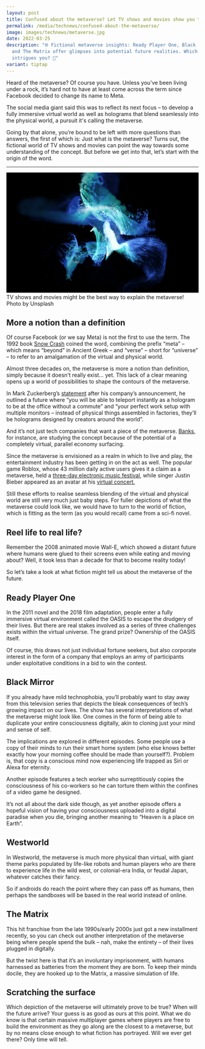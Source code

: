 ```yaml
---
layout: post
title: Confused about the metaverse? Let TV shows and movies show you the way
permalink: /media/technews/confused-about-the-metaverse/
image: images/technews/metaverse.jpg
date: 2022-03-25
description: "🌐 Fictional metaverse insights: Ready Player One, Black Mirror,
  and The Matrix offer glimpses into potential future realities. Which vision
  intrigues you? 🎥"
variant: tiptap
---
```

Heard of the metaverse? Of course you have. Unless you’ve been living under a rock, it’s hard not to have at least come across the term since Facebook decided to change its name to Meta. 

The social media giant said this was to reflect its next focus – to develop a fully immersive virtual world as well as holograms that blend seamlessly into the physical world, a pursuit it's calling the metaverse.  

Going by that alone, you’re bound to be left with more questions than answers, the first of which is: Just what is the metaverse? Turns out, the fictional world of TV shows and movies can point the way towards some understanding of the concept. But before we get into that, let’s start with the origin of the word. 

---

![What is the metaverse?](/images/technews/metaverse.jpg)
TV shows and movies might be the best way to explain the metaverse!
Photo by Unsplash
  
## More a notion than a definition

Of course Facebook (or we say Meta) is not the first to use the term. The 1992 book [Snow Crash](https://en.wikipedia.org/wiki/Snow_Crash#Metaverse) coined the word, combining the prefix “meta” – which means “beyond” in Ancient Greek – and “verse” – short for “universe” – to refer to an amalgamation of the virtual and physical world. 

Almost three decades on, the metaverse is more a notion than definition, simply because it doesn’t really exist… yet. This lack of a clear meaning opens up a world of possibilities to shape the contours of the metaverse. 

In Mark Zuckerberg’s [statement](https://about.fb.com/news/2021/10/founders-letter/) after his company’s announcement, he outlined a future where “you will be able to teleport instantly as a hologram to be at the office without a commute” and “your perfect work setup with multiple monitors – instead of physical things assembled in factories, they’ll be holograms designed by creators around the world”.

And it’s not just tech companies that want a piece of the metaverse. [Banks](https://www.dbs.com.sg/treasures/templatedata/article/generic/data/en/CIO/112021/211115CIOVP.xml#), for instance, are studying the concept because of the potential of a completely virtual, parallel economy surfacing. 

Since the metaverse is envisioned as a realm in which to live and play, the entertainment industry has been getting in on the act as well. The popular game Roblox, whose 43 million daily active users gives it a claim as a metaverse, held a [three-day electronic music festival](https://venturebeat.com/2021/10/20/roblox-unveils-electronic-music-festival-in-the-metaverse/), while singer Justin Bieber appeared as an avatar at his [virtual concert.](https://www.bandwagon.asia/articles/justin-bieber-metaverse-concert-justin-bieber-an-interactive-virtual-experience-free-tickets-sign-up)  

Still these efforts to realise seamless blending of the virtual and physical world are still very much just baby steps. For fuller depictions of what the metaverse could look like, we would have to turn to the world of fiction, which is fitting as the term (as you would recall) came from a sci-fi novel. 

## Reel life to real life?

Remember the 2008 animated movie Wall-E, which showed a distant future where humans were glued to their screens even while eating and moving about? Well, it took less than a decade for that to become reality today!

So let’s take a look at what fiction might tell us about the metaverse of the future. 

## Ready Player One

In the 2011 novel and the 2018 film adaptation, people enter a fully immersive virtual environment called the OASIS to escape the drudgery of their lives. But there are real stakes involved as a series of three challenges exists within the virtual universe. The grand prize? Ownership of the OASIS itself. 

Of course, this draws not just individual fortune seekers, but also corporate interest in the form of a company that employs an army of participants under exploitative conditions in a bid to win the contest. 

## Black Mirror 

If you already have mild technophobia, you’ll probably want to stay away from this television series that depicts the bleak consequences of tech’s growing impact on our lives. The show  has several interpretations of what the metaverse might look like. One comes in the form of being able to duplicate your entire consciousness digitally, akin to cloning just your mind and sense of self. 

The implications are explored in different episodes. Some people use a copy of their minds to run their smart home system (who else knows better exactly how your morning coffee should be made than yourself?). Problem is, that copy is a conscious mind now experiencing life trapped as Siri or Alexa for eternity. 

Another episode features a tech worker who surreptitiously copies the consciousness of his co-workers so he can torture them within the confines of a video game he designed. 

It’s not all about the dark side though, as yet another episode offers a hopeful vision of having your consciousness uploaded into a digital paradise when you die, bringing another meaning to “Heaven is a place on Earth”. 

## Westworld

In Westworld, the metaverse is much more physical than virtual, with giant theme parks populated by life-like robots and human players who are there to experience life in the wild west, or colonial-era India, or feudal Japan, whatever catches their fancy. 

So if androids do reach the point where they can pass off as humans, then perhaps the sandboxes will be based in the real world instead of online. 

## The Matrix

This hit franchise from the late 1990s/early 2000s just got a new installment recently, so you can check out another interpretation of the metaverse being where people spend the bulk – nah, make the entirety – of their lives plugged in digitally. 

But the twist here is that it’s an involuntary imprisonment, with humans harnessed as batteries from the moment they are born. To keep their minds docile, they are hooked up to the Matrix, a massive simulation of life. 

## Scratching the surface

Which depiction of the metaverse will ultimately prove to be true? When will the future arrive? Your guess is as good as ours at this point. What we do know is that certain massive multiplayer games where players are free to build the environment as they go along are the closest to a metaverse, but by no means close enough to what fiction has portrayed. Will we ever get there? Only time will tell.